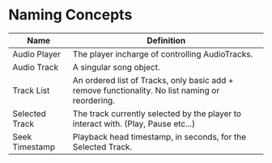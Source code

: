 # Naming Concepts

| Name           | Definition                                                                                      |
| -------------- | ----------------------------------------------------------------------------------------------- |
| Audio Player   | The player incharge of controlling AudioTracks.                                                 |
| Audio Track    | A singular song object.                                                                         |
| Track List     | An ordered list of Tracks, only basic add + remove functionality. No list naming or reordering. |
| Selected Track | The track currently selected by the player to interact with. (Play, Pause etc...)               |
| Seek Timestamp | Playback head timestamp, in seconds, for the Selected Track.                                    |

<!-- https://www.tablesgenerator.com/markdown_tables -->
